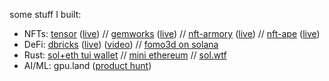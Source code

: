 some stuff I built:

- NFTs: [tensor](https://github.com/tensor-hq) ([live](https://tensor.so/)) // [gemworks](https://github.com/gemworks/) ([live](https://gemworks.gg)) // [nft-armory](https://github.com/ilmoi/nft-armory) ([live](http://nftarmory.me/)) // [nft-ape](https://github.com/ilmoi/nftape.me) ([live](https://nftape.me/))
- DeFi: [dbricks](https://github.com/dbricks-xyz/) ([live](http://dbricks.xyz/)) ([video](https://www.youtube.com/watch?v=mT5pMV-I688)) // [fomo3d on solana](https://github.com/ilmoi/solana_fomo3d)
- Rust: [sol+eth tui wallet](https://github.com/ilmoi/degen-wallet) // [mini ethereum](https://github.com/ilmoi/rebuild-ethereum-in-rust) // [sol.wtf](https://github.com/ilmoi/sol_wtf) 
- AI/ML: gpu.land ([product hunt](https://www.producthunt.com/posts/gpu-land))
